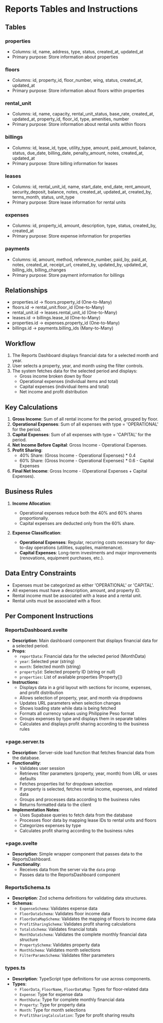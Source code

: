 # Reports Tables and Instructions

## Tables

### properties
- Columns: id, name, address, type, status, created_at, updated_at
- Primary purpose: Store information about properties

### floors
- Columns: id, property_id, floor_number, wing, status, created_at, updated_at
- Primary purpose: Store information about floors within properties

### rental_unit
- Columns: id, name, capacity, rental_unit_status, base_rate, created_at, updated_at, property_id, floor_id, type, amenities, number
- Primary purpose: Store information about rental units within floors

### billings
- Columns: id, lease_id, type, utility_type, amount, paid_amount, balance, status, due_date, billing_date, penalty_amount, notes, created_at, updated_at
- Primary purpose: Store billing information for leases

### leases
- Columns: id, rental_unit_id, name, start_date, end_date, rent_amount, security_deposit, balance, notes, created_at, updated_at, created_by, terms_month, status, unit_type
- Primary purpose: Store lease information for rental units

### expenses
- Columns: id, property_id, amount, description, type, status, created_by, created_at
- Primary purpose: Store expense information for properties

### payments
- Columns: id, amount, method, reference_number, paid_by, paid_at, notes, created_at, receipt_url, created_by, updated_by, updated_at, billing_ids, billing_changes
- Primary purpose: Store payment information for billings

## Relationships

- properties.id → floors.property_id (One-to-Many)
- floors.id → rental_unit.floor_id (One-to-Many)
- rental_unit.id → leases.rental_unit_id (One-to-Many)
- leases.id → billings.lease_id (One-to-Many)
- properties.id → expenses.property_id (One-to-Many)
- billings.id → payments.billing_ids (Many-to-Many)

## Workflow

1. The Reports Dashboard displays financial data for a selected month and year.
2. User selects a property, year, and month using the filter controls.
3. The system fetches data for the selected period and displays:
   - Gross income broken down by floor
   - Operational expenses (individual items and total)
   - Capital expenses (individual items and total)
   - Net income and profit distribution

## Key Calculations

1. **Gross Income**: Sum of all rental income for the period, grouped by floor.
2. **Operational Expenses**: Sum of all expenses with type = 'OPERATIONAL' for the period.
3. **Capital Expenses**: Sum of all expenses with type = 'CAPITAL' for the period.
4. **Net Income Before Capital**: Gross Income - Operational Expenses.
5. **Profit Sharing**:
   - 40% Share: (Gross Income - Operational Expenses) * 0.4
   - 60% Share: (Gross Income - Operational Expenses) * 0.6 - Capital Expenses
6. **Final Net Income**: Gross Income - (Operational Expenses + Capital Expenses).

## Business Rules

1. **Income Allocation**:
   - Operational expenses reduce both the 40% and 60% shares proportionally.
   - Capital expenses are deducted only from the 60% share.

2. **Expense Classification**:
   - **Operational Expenses**: Regular, recurring costs necessary for day-to-day operations (utilities, supplies, maintenance).
   - **Capital Expenses**: Long-term investments and major improvements (renovations, equipment purchases, etc.).

## Data Entry Constraints

- Expenses must be categorized as either 'OPERATIONAL' or 'CAPITAL'.
- All expenses must have a description, amount, and property ID.
- Rental income must be associated with a lease and a rental unit.
- Rental units must be associated with a floor.

## Per Component Instructions

### ReportsDashboard.svelte
- **Description**: Main dashboard component that displays financial data for a selected period.
- **Props**:
  - `reportData`: Financial data for the selected period (MonthData)
  - `year`: Selected year (string)
  - `month`: Selected month (string)
  - `propertyId`: Selected property ID (string or null)
  - `properties`: List of available properties (Property[])
- **Instructions**:
  - Displays data in a grid layout with sections for income, expenses, and profit distribution
  - Allows selection of property, year, and month via dropdowns
  - Updates URL parameters when selection changes
  - Shows loading state while data is being fetched
  - Formats all currency values using Philippine Peso format
  - Groups expenses by type and displays them in separate tables
  - Calculates and displays profit sharing according to the business rules

### +page.server.ts
- **Description**: Server-side load function that fetches financial data from the database.
- **Functionality**:
  - Validates user session
  - Retrieves filter parameters (property, year, month) from URL or uses defaults
  - Fetches properties list for dropdown selection
  - If property is selected, fetches rental income, expenses, and related data
  - Groups and processes data according to the business rules
  - Returns formatted data to the client
- **Implementation Notes**:
  - Uses Supabase queries to fetch data from the database
  - Processes floor data by mapping lease IDs to rental units and floors
  - Categorizes expenses by type
  - Calculates profit sharing according to the business rules

### +page.svelte
- **Description**: Simple wrapper component that passes data to the ReportsDashboard.
- **Functionality**:
  - Receives data from the server via the `data` prop
  - Passes data to the ReportsDashboard component

### ReportsSchema.ts
- **Description**: Zod schema definitions for validating data structures.
- **Schemas**:
  - `ExpenseSchema`: Validates expense data
  - `FloorDataSchema`: Validates floor income data
  - `FloorDataMapSchema`: Validates the mapping of floors to income data
  - `ProfitSharingSchema`: Validates profit sharing calculations
  - `TotalsSchema`: Validates financial totals
  - `MonthDataSchema`: Validates the complete monthly financial data structure
  - `PropertySchema`: Validates property data
  - `MonthSchema`: Validates month selections
  - `FilterParamsSchema`: Validates filter parameters

### types.ts
- **Description**: TypeScript type definitions for use across components.
- **Types**:
  - `FloorData`, `FloorName`, `FloorDataMap`: Types for floor-related data
  - `Expense`: Type for expense data
  - `MonthData`: Type for complete monthly financial data
  - `Property`: Type for property data
  - `Month`: Type for month selections
  - `ProfitSharingCalculation`: Type for profit sharing results
